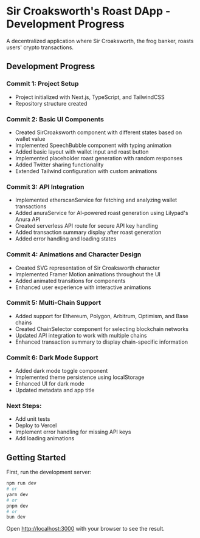 # Sir Croaksworth's Roast DApp - Development Progress

A decentralized application where Sir Croaksworth, the frog banker, roasts users' crypto transactions.

## Development Progress

### Commit 1: Project Setup
- Project initialized with Next.js, TypeScript, and TailwindCSS
- Repository structure created

### Commit 2: Basic UI Components
- Created SirCroaksworth component with different states based on wallet value
- Implemented SpeechBubble component with typing animation
- Added basic layout with wallet input and roast button
- Implemented placeholder roast generation with random responses
- Added Twitter sharing functionality
- Extended Tailwind configuration with custom animations

### Commit 3: API Integration
- Implemented etherscanService for fetching and analyzing wallet transactions
- Added anuraService for AI-powered roast generation using Lilypad's Anura API
- Created serverless API route for secure API key handling
- Added transaction summary display after roast generation
- Added error handling and loading states

### Commit 4: Animations and Character Design
- Created SVG representation of Sir Croaksworth character
- Implemented Framer Motion animations throughout the UI
- Added animated transitions for components
- Enhanced user experience with interactive animations

### Commit 5: Multi-Chain Support
- Added support for Ethereum, Polygon, Arbitrum, Optimism, and Base chains
- Created ChainSelector component for selecting blockchain networks
- Updated API integration to work with multiple chains
- Enhanced transaction summary to display chain-specific information

### Commit 6: Dark Mode Support
- Added dark mode toggle component
- Implemented theme persistence using localStorage
- Enhanced UI for dark mode
- Updated metadata and app title

### Next Steps:
- Add unit tests
- Deploy to Vercel
- Implement error handling for missing API keys
- Add loading animations

## Getting Started

First, run the development server:

```bash
npm run dev
# or
yarn dev
# or
pnpm dev
# or
bun dev
```

Open [http://localhost:3000](http://localhost:3000) with your browser to see the result.
